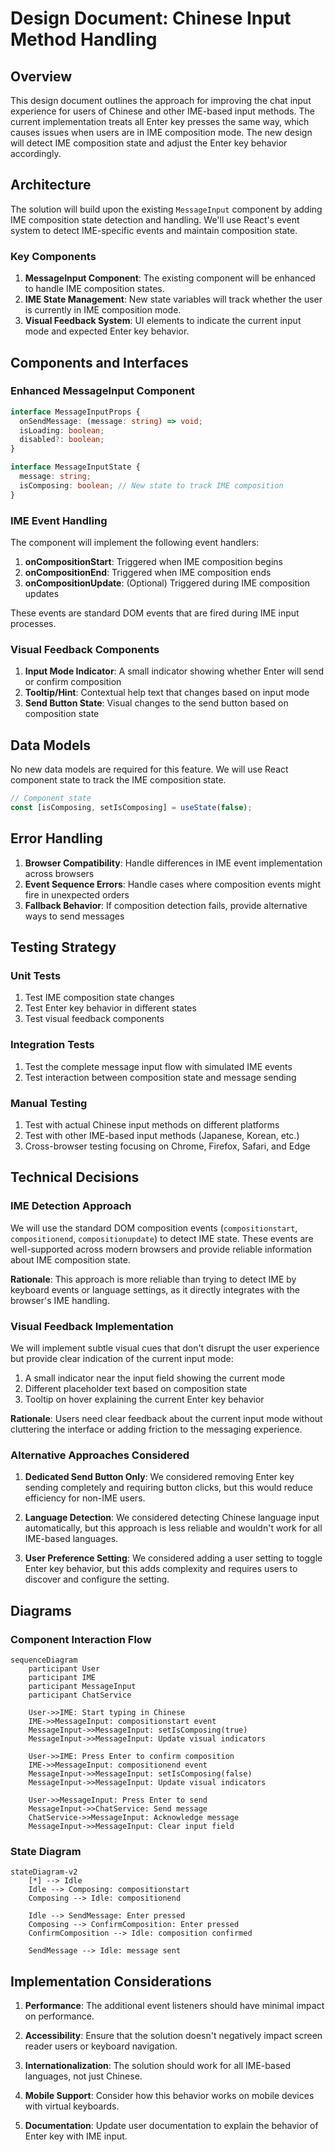 # Design Document: Chinese Input Method Handling

## Overview

This design document outlines the approach for improving the chat input experience for users of Chinese and other IME-based input methods. The current implementation treats all Enter key presses the same way, which causes issues when users are in IME composition mode. The new design will detect IME composition state and adjust the Enter key behavior accordingly.

## Architecture

The solution will build upon the existing `MessageInput` component by adding IME composition state detection and handling. We'll use React's event system to detect IME-specific events and maintain composition state.

### Key Components

1. **MessageInput Component**: The existing component will be enhanced to handle IME composition states.
2. **IME State Management**: New state variables will track whether the user is currently in IME composition mode.
3. **Visual Feedback System**: UI elements to indicate the current input mode and expected Enter key behavior.

## Components and Interfaces

### Enhanced MessageInput Component

```typescript
interface MessageInputProps {
  onSendMessage: (message: string) => void;
  isLoading: boolean;
  disabled?: boolean;
}

interface MessageInputState {
  message: string;
  isComposing: boolean; // New state to track IME composition
}
```

### IME Event Handling

The component will implement the following event handlers:

1. **onCompositionStart**: Triggered when IME composition begins
2. **onCompositionEnd**: Triggered when IME composition ends
3. **onCompositionUpdate**: (Optional) Triggered during IME composition updates

These events are standard DOM events that are fired during IME input processes.

### Visual Feedback Components

1. **Input Mode Indicator**: A small indicator showing whether Enter will send or confirm composition
2. **Tooltip/Hint**: Contextual help text that changes based on input mode
3. **Send Button State**: Visual changes to the send button based on composition state

## Data Models

No new data models are required for this feature. We will use React component state to track the IME composition state.

```typescript
// Component state
const [isComposing, setIsComposing] = useState(false);
```

## Error Handling

1. **Browser Compatibility**: Handle differences in IME event implementation across browsers
2. **Event Sequence Errors**: Handle cases where composition events might fire in unexpected orders
3. **Fallback Behavior**: If composition detection fails, provide alternative ways to send messages

## Testing Strategy

### Unit Tests

1. Test IME composition state changes
2. Test Enter key behavior in different states
3. Test visual feedback components

### Integration Tests

1. Test the complete message input flow with simulated IME events
2. Test interaction between composition state and message sending

### Manual Testing

1. Test with actual Chinese input methods on different platforms
2. Test with other IME-based input methods (Japanese, Korean, etc.)
3. Cross-browser testing focusing on Chrome, Firefox, Safari, and Edge

## Technical Decisions

### IME Detection Approach

We will use the standard DOM composition events (`compositionstart`, `compositionend`, `compositionupdate`) to detect IME state. These events are well-supported across modern browsers and provide reliable information about IME composition state.

**Rationale**: This approach is more reliable than trying to detect IME by keyboard events or language settings, as it directly integrates with the browser's IME handling.

### Visual Feedback Implementation

We will implement subtle visual cues that don't disrupt the user experience but provide clear indication of the current input mode:

1. A small indicator near the input field showing the current mode
2. Different placeholder text based on composition state
3. Tooltip on hover explaining the current Enter key behavior

**Rationale**: Users need clear feedback about the current input mode without cluttering the interface or adding friction to the messaging experience.

### Alternative Approaches Considered

1. **Dedicated Send Button Only**: We considered removing Enter key sending completely and requiring button clicks, but this would reduce efficiency for non-IME users.

2. **Language Detection**: We considered detecting Chinese language input automatically, but this approach is less reliable and wouldn't work for all IME-based languages.

3. **User Preference Setting**: We considered adding a user setting to toggle Enter key behavior, but this adds complexity and requires users to discover and configure the setting.

## Diagrams

### Component Interaction Flow

```mermaid
sequenceDiagram
    participant User
    participant IME
    participant MessageInput
    participant ChatService

    User->>IME: Start typing in Chinese
    IME->>MessageInput: compositionstart event
    MessageInput->>MessageInput: setIsComposing(true)
    MessageInput->>MessageInput: Update visual indicators
    
    User->>IME: Press Enter to confirm composition
    IME->>MessageInput: compositionend event
    MessageInput->>MessageInput: setIsComposing(false)
    MessageInput->>MessageInput: Update visual indicators
    
    User->>MessageInput: Press Enter to send
    MessageInput->>ChatService: Send message
    ChatService->>MessageInput: Acknowledge message
    MessageInput->>MessageInput: Clear input field
```

### State Diagram

```mermaid
stateDiagram-v2
    [*] --> Idle
    Idle --> Composing: compositionstart
    Composing --> Idle: compositionend
    
    Idle --> SendMessage: Enter pressed
    Composing --> ConfirmComposition: Enter pressed
    ConfirmComposition --> Idle: composition confirmed
    
    SendMessage --> Idle: message sent
```

## Implementation Considerations

1. **Performance**: The additional event listeners should have minimal impact on performance.

2. **Accessibility**: Ensure that the solution doesn't negatively impact screen reader users or keyboard navigation.

3. **Internationalization**: The solution should work for all IME-based languages, not just Chinese.

4. **Mobile Support**: Consider how this behavior works on mobile devices with virtual keyboards.

5. **Documentation**: Update user documentation to explain the behavior of Enter key with IME input.